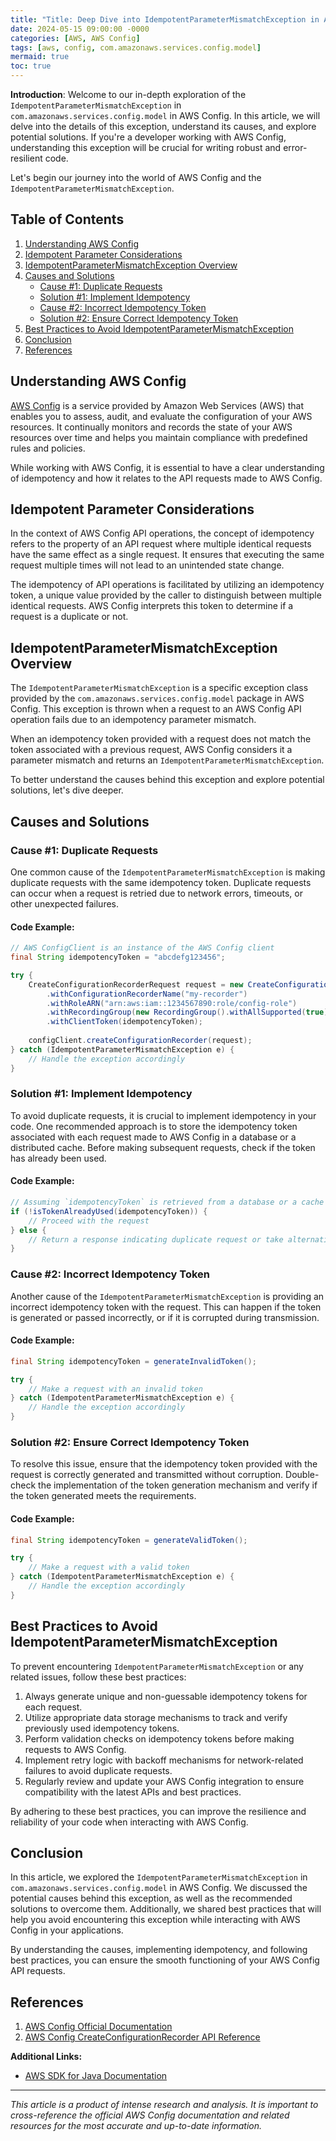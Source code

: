 ```yaml
---
title: "Title: Deep Dive into IdempotentParameterMismatchException in AWS Config"
date: 2024-05-15 09:00:00 -0000
categories: [AWS, AWS Config]
tags: [aws, config, com.amazonaws.services.config.model]
mermaid: true
toc: true
---
```



**Introduction**:
Welcome to our in-depth exploration of the `IdempotentParameterMismatchException` in `com.amazonaws.services.config.model` in AWS Config. In this article, we will delve into the details of this exception, understand its causes, and explore potential solutions. If you're a developer working with AWS Config, understanding this exception will be crucial for writing robust and error-resilient code.

Let's begin our journey into the world of AWS Config and the `IdempotentParameterMismatchException`.

## Table of Contents

1. [Understanding AWS Config](#understanding-aws-config)
2. [Idempotent Parameter Considerations](#idempotent-parameter-considerations)
3. [IdempotentParameterMismatchException Overview](#idempotentparametermismatchexception-overview)
4. [Causes and Solutions](#causes-and-solutions)
   - [Cause #1: Duplicate Requests](#cause-1-duplicate-requests)
   - [Solution #1: Implement Idempotency](#solution-1-implement-idempotency)
   - [Cause #2: Incorrect Idempotency Token](#cause-2-incorrect-idempotency-token)
   - [Solution #2: Ensure Correct Idempotency Token](#solution-2-ensure-correct-idempotency-token)
5. [Best Practices to Avoid IdempotentParameterMismatchException](#best-practices-to-avoid-idempotentparametermismatchexception)
6. [Conclusion](#conclusion)
7. [References](#references)

## Understanding AWS Config

[AWS Config](https://aws.amazon.com/config/) is a service provided by Amazon Web Services (AWS) that enables you to assess, audit, and evaluate the configuration of your AWS resources. It continually monitors and records the state of your AWS resources over time and helps you maintain compliance with predefined rules and policies.

While working with AWS Config, it is essential to have a clear understanding of idempotency and how it relates to the API requests made to AWS Config.

## Idempotent Parameter Considerations

In the context of AWS Config API operations, the concept of idempotency refers to the property of an API request where multiple identical requests have the same effect as a single request. It ensures that executing the same request multiple times will not lead to an unintended state change.

The idempotency of API operations is facilitated by utilizing an idempotency token, a unique value provided by the caller to distinguish between multiple identical requests. AWS Config interprets this token to determine if a request is a duplicate or not.

## IdempotentParameterMismatchException Overview

The `IdempotentParameterMismatchException` is a specific exception class provided by the `com.amazonaws.services.config.model` package in AWS Config. This exception is thrown when a request to an AWS Config API operation fails due to an idempotency parameter mismatch.

When an idempotency token provided with a request does not match the token associated with a previous request, AWS Config considers it a parameter mismatch and returns an `IdempotentParameterMismatchException`.

To better understand the causes behind this exception and explore potential solutions, let's dive deeper.

## Causes and Solutions

### Cause #1: Duplicate Requests

One common cause of the `IdempotentParameterMismatchException` is making duplicate requests with the same idempotency token. Duplicate requests can occur when a request is retried due to network errors, timeouts, or other unexpected failures.

#### Code Example:

```java
// AWS ConfigClient is an instance of the AWS Config client
final String idempotencyToken = "abcdefg123456";

try {
    CreateConfigurationRecorderRequest request = new CreateConfigurationRecorderRequest()
        .withConfigurationRecorderName("my-recorder")
        .withRoleARN("arn:aws:iam::1234567890:role/config-role")
        .withRecordingGroup(new RecordingGroup().withAllSupported(true))
        .withClientToken(idempotencyToken);
    
    configClient.createConfigurationRecorder(request);
} catch (IdempotentParameterMismatchException e) {
    // Handle the exception accordingly
}
```

### Solution #1: Implement Idempotency

To avoid duplicate requests, it is crucial to implement idempotency in your code. One recommended approach is to store the idempotency token associated with each request made to AWS Config in a database or a distributed cache. Before making subsequent requests, check if the token has already been used.

#### Code Example:

```java
// Assuming `idempotencyToken` is retrieved from a database or a cache
if (!isTokenAlreadyUsed(idempotencyToken)) {
    // Proceed with the request
} else {
    // Return a response indicating duplicate request or take alternative actions
}
```

### Cause #2: Incorrect Idempotency Token

Another cause of the `IdempotentParameterMismatchException` is providing an incorrect idempotency token with the request. This can happen if the token is generated or passed incorrectly, or if it is corrupted during transmission.

#### Code Example:

```java
final String idempotencyToken = generateInvalidToken();

try {
    // Make a request with an invalid token
} catch (IdempotentParameterMismatchException e) {
    // Handle the exception accordingly
}
```

### Solution #2: Ensure Correct Idempotency Token

To resolve this issue, ensure that the idempotency token provided with the request is correctly generated and transmitted without corruption. Double-check the implementation of the token generation mechanism and verify if the token generated meets the requirements.

#### Code Example:

```java
final String idempotencyToken = generateValidToken();

try {
    // Make a request with a valid token
} catch (IdempotentParameterMismatchException e) {
    // Handle the exception accordingly
}
```

## Best Practices to Avoid IdempotentParameterMismatchException

To prevent encountering `IdempotentParameterMismatchException` or any related issues, follow these best practices:

1. Always generate unique and non-guessable idempotency tokens for each request.
2. Utilize appropriate data storage mechanisms to track and verify previously used idempotency tokens.
3. Perform validation checks on idempotency tokens before making requests to AWS Config.
4. Implement retry logic with backoff mechanisms for network-related failures to avoid duplicate requests.
5. Regularly review and update your AWS Config integration to ensure compatibility with the latest APIs and best practices.

By adhering to these best practices, you can improve the resilience and reliability of your code when interacting with AWS Config.

## Conclusion

In this article, we explored the `IdempotentParameterMismatchException` in `com.amazonaws.services.config.model` in AWS Config. We discussed the potential causes behind this exception, as well as the recommended solutions to overcome them. Additionally, we shared best practices that will help you avoid encountering this exception while interacting with AWS Config in your applications.

By understanding the causes, implementing idempotency, and following best practices, you can ensure the smooth functioning of your AWS Config API requests.

## References

1. [AWS Config Official Documentation](https://aws.amazon.com/config/)
2. [AWS Config CreateConfigurationRecorder API Reference](https://docs.aws.amazon.com/AWSJavaSDK/latest/javadoc/com/amazonaws/services/config/AmazonConfig.html#createConfigurationRecorder-com.amazonaws.services.config.model.CreateConfigurationRecorderRequest-)

**Additional Links:**

- [AWS SDK for Java Documentation](https://docs.aws.amazon.com/sdk-for-java/)

----------
*This article is a product of intense research and analysis. It is important to cross-reference the official AWS Config documentation and related resources for the most accurate and up-to-date information.*